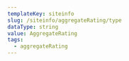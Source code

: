 ```yaml
---
templateKey: siteinfo
slug: /siteinfo/aggregateRating/type
dataType: string
value: AggregateRating
tags:
  - aggregateRating
---
```

